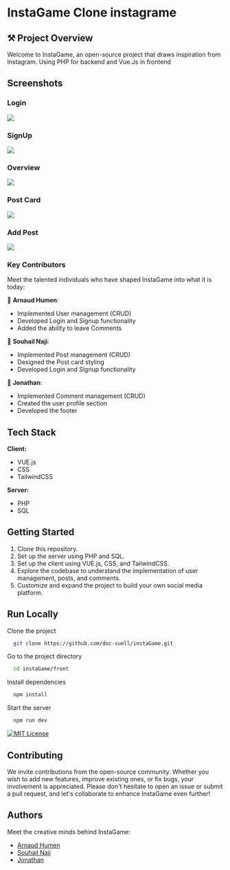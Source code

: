 # InstaGame Clone instagrame

## ⚒ Project Overview

Welcome to InstaGame, an open-source project that draws inspiration from Instagram. Using PHP for backend and Vue.Js in frontend

## Screenshots

### Login
<img src="images/login.png">

### SignUp

<img src="images/signUp.png">

### Overview

<img src="images/Overview.png">

### Post Card

<img src="images/postCard.png">

### Add Post

<img src="images/addPost.png">



### Key Contributors

Meet the talented individuals who have shaped InstaGame into what it is today:

👻 **Arnaud Humen**:
- Implemented User management (CRUD)
- Developed Login and Signup functionality
- Added the ability to leave Comments

👾 **Souhail Naji**:
- Implemented Post management (CRUD)
- Designed the Post card styling
- Developed Login and Signup functionality

🤖 **Jonathan**:
- Implemented Comment management (CRUD)
- Created the user profile section
- Developed the footer

## Tech Stack

**Client:**
- VUE.js
- CSS
- TailwindCSS

**Server:**
- PHP
- SQL

## Getting Started

1. Clone this repository.
2. Set up the server using PHP and SQL.
3. Set up the client using VUE.js, CSS, and TailwindCSS.
4. Explore the codebase to understand the implementation of user management, posts, and comments.
5. Customize and expand the project to build your own social media platform.
 
 ## Run Locally

Clone the project

```bash
  git clone https://github.com/doc-suell/instaGame.git
```

Go to the project directory

```bash
  cd instaGame/front
```

Install dependencies

```bash
  npm install
```

Start the server

```bash
  npm run dev
```

[![MIT License](https://img.shields.io/badge/License-MIT-green.svg)](https://choosealicense.com/licenses/mit/)

## Contributing

We invite contributions from the open-source community. Whether you wish to add new features, improve existing ones, or fix bugs, your involvement is appreciated. Please don't hesitate to open an issue or submit a pull request, and let's collaborate to enhance InstaGame even further!

## Authors

Meet the creative minds behind InstaGame:

- [Arnaud Humen](https://github.com/arnaudhumen)
- [Souhail Naji](https://github.com/doc-souhail)
- [Jonathan](https://github.com/jojin889)